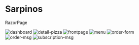 # Sarpinos
RazorPage

<img src="https://i.ibb.co/qp3QShH/dashboard.png" alt="dashboard" border="0">
<img src="https://i.ibb.co/DKVn3Jt/detail-pizza.png" alt="detail-pizza" border="0">
<img src="https://i.ibb.co/6YZFbZR/frontpage.png" alt="frontpage" border="0">
<img src="https://i.ibb.co/hMwxTJX/menu.png" alt="menu" border="0">
<img src="https://i.ibb.co/z8YzL6N/order-form.png" alt="order-form" border="0">
<img src="https://i.ibb.co/qjqBgzg/order-msg.png" alt="order-msg" border="0">
<img src="https://i.ibb.co/KWw35qH/subscription-msg.png" alt="subscription-msg" border="0">
